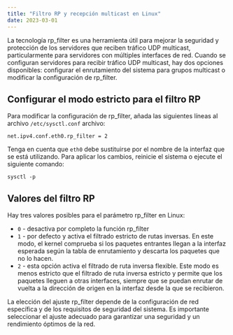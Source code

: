 ```yaml
---
title: "Filtro RP y recepción multicast en Linux"
date: 2023-03-01
---
```


La tecnología rp\_filter es una herramienta útil para mejorar la seguridad y protección de los servidores que reciben tráfico UDP multicast, particularmente para servidores con múltiples interfaces de red. Cuando se configuran servidores para recibir tráfico UDP multicast, hay dos opciones disponibles: configurar el enrutamiento del sistema para grupos multicast o modificar la configuración de rp\_filter.

## Configurar el modo estricto para el filtro RP[](https://help.cesbo.com/misc/tools-and-utilities/network/rp-filter#configure-strict-mode-for-rp-filter)

Para modificar la configuración de rp\_filter, añada las siguientes líneas al archivo `/etc/sysctl.conf` archivo:

```
net.ipv4.conf.eth0.rp_filter = 2
```

Tenga en cuenta que `eth0` debe sustituirse por el nombre de la interfaz que se está utilizando. Para aplicar los cambios, reinicie el sistema o ejecute el siguiente comando:

```
sysctl -p
```

## Valores del filtro RP[](https://help.cesbo.com/misc/tools-and-utilities/network/rp-filter#rp-filter-values)

Hay tres valores posibles para el parámetro rp\_filter en Linux:

- `0` - desactiva por completo la función rp\_filter
- `1` - por defecto y activa el filtrado estricto de rutas inversas. En este modo, el kernel comprueba si los paquetes entrantes llegan a la interfaz esperada según la tabla de enrutamiento y descarta los paquetes que no lo hacen.
- `2` - esta opción activa el filtrado de ruta inversa flexible. Este modo es menos estricto que el filtrado de ruta inversa estricto y permite que los paquetes lleguen a otras interfaces, siempre que se puedan enrutar de vuelta a la dirección de origen en la interfaz desde la que se recibieron.

La elección del ajuste rp\_filter depende de la configuración de red específica y de los requisitos de seguridad del sistema. Es importante seleccionar el ajuste adecuado para garantizar una seguridad y un rendimiento óptimos de la red.
